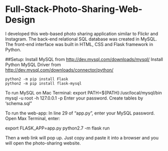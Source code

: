 # Full-Stack-Photo-Sharing-Web-Design

I developed this web-based photo sharing application similar to Flickr and Instagram. The back-end relational SQL database was created in MySQL. The front-end interface was built in HTML, CSS and Flask framework in Python.

##Setup:
Install MySQL from http://dev.mysql.com/downloads/mysql/ 
Install Python MySQL Driver from http://dev.mysql.com/downloads/connector/python/ 
```shell
python2 -m pip install Flask
python2 -m pip install flask-mysql
```

To run MySQL on Mac Terminal:
export PATH=${PATH}:/usr/local/mysql/bin
mysql -u root -h 127.0.0.1 -p
Enter your password.
Create tables by ‘schema.sql”

To run the web-app:
In line 29 of “app.py”, enter your MySQL password. 
Open Max Terminal, enter:

export FLASK_APP=app.py
python2.7 -m flask run

Then a web link will pop up. Just copy and paste it into a browser and you will open the photo-sharing website.
